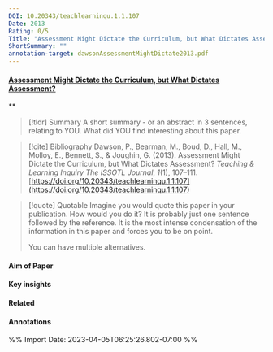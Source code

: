 ```yaml
---
DOI: 10.20343/teachlearninqu.1.1.107
Date: 2013
Rating: 0/5
Title: "Assessment Might Dictate the Curriculum, but What Dictates Assessment?"
ShortSummary: ""
annotation-target: dawsonAssessmentMightDictate2013.pdf
---
```



#### [Assessment Might Dictate the Curriculum, but What Dictates Assessment?](dawsonAssessmentMightDictate2013.pdf)
**



> [!tldr] Summary
> A short summary - or an abstract in 3 sentences, relating to YOU. What did YOU find interesting about this paper. 

> [!cite] Bibliography
>Dawson, P., Bearman, M., Boud, D., Hall, M., Molloy, E., Bennett, S., & Joughin, G. (2013). Assessment Might Dictate the Curriculum, but What Dictates Assessment? _Teaching & Learning Inquiry The ISSOTL Journal_, _1_(1), 107–111. [https://doi.org/10.20343/teachlearninqu.1.1.107](https://doi.org/10.20343/teachlearninqu.1.1.107)

> [!quote] Quotable
> Imagine you would quote this paper in your publication. How would you do it? It is probably just one sentence followed by the reference. It is the most intense condensation of the information in this paper and forces you to be on point. 
> 
> You can have multiple alternatives. 


#### Aim of Paper


#### Key insights 


#### Related

#### Annotations





%% Import Date: 2023-04-05T06:25:26.802-07:00 %%

